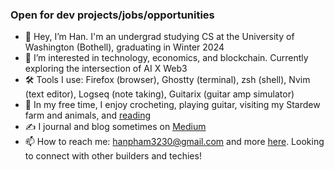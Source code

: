 ### Open for dev projects/jobs/opportunities
- 👋 Hey, I’m Han. I'm an undergrad studying CS at the University of Washington (Bothell), graduating in Winter 2024
- 👀 I’m interested in technology, economics, and blockchain. Currently exploring the intersection of AI X Web3
- 🛠️ Tools I use: Firefox (browser), Ghostty (terminal), zsh (shell), Nvim (text editor), Logseq (note taking), Guitarix (guitar amp simulator)
- 🌈 In my free time, I enjoy crocheting, playing guitar, visiting my Stardew farm and animals, and [reading](https://www.goodreads.com/user/show/53376037-han-pham)
- ✍️ I journal and blog sometimes on [Medium](https://medium.com/@hanspham)
- 📫 How to reach me: hanpham3230@gmail.com and more [here](https://hanspham.com/). Looking to connect with other builders and techies!

<!---
hanpham32/hanpham32 is a ✨ special ✨ repository because its `README.md` (this file) appears on your GitHub profile.
You can click the Preview link to take a look at your changes.
--->
